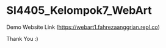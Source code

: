 # SI4405_Kelompok7_WebArt
Demo Website 
Link (https://webart1.fahrezaanggrian.repl.co)

Thank You :)
